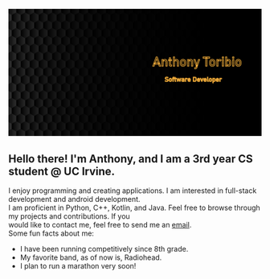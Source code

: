 ![alt text](https://github.com/anthonytoribio/anthonytoribio/blob/main/Banner1.png)
## **Hello there! I'm Anthony, and I am a 3rd year CS student @ UC Irvine.**

I enjoy programming and creating applications. I am interested in full-stack development and android development.\
I am proficient in Python, C++, Kotlin, and Java. Feel free to browse through my projects and contributions. If you\
would like to contact me, feel free to send me an [email](anthonytoribio01@gmail.com).\
Some fun facts about me: 
- I have been running competitively since 8th grade. 
- My favorite band, as of now is, Radiohead. 
- I plan to run a marathon very soon!
<!--
**anthonytoribio/anthonytoribio** is a ✨ _special_ ✨ repository because its `README.md` (this file) appears on your GitHub profile.

Here are some ideas to get you started:

- 🔭 I’m currently working on ...
- 🌱 I’m currently learning ...
- 👯 I’m looking to collaborate on ...
- 🤔 I’m looking for help with ...
- 💬 Ask me about ...
- 📫 How to reach me: ...
- 😄 Pronouns: ...
- ⚡ Fun fact: ...
-->
